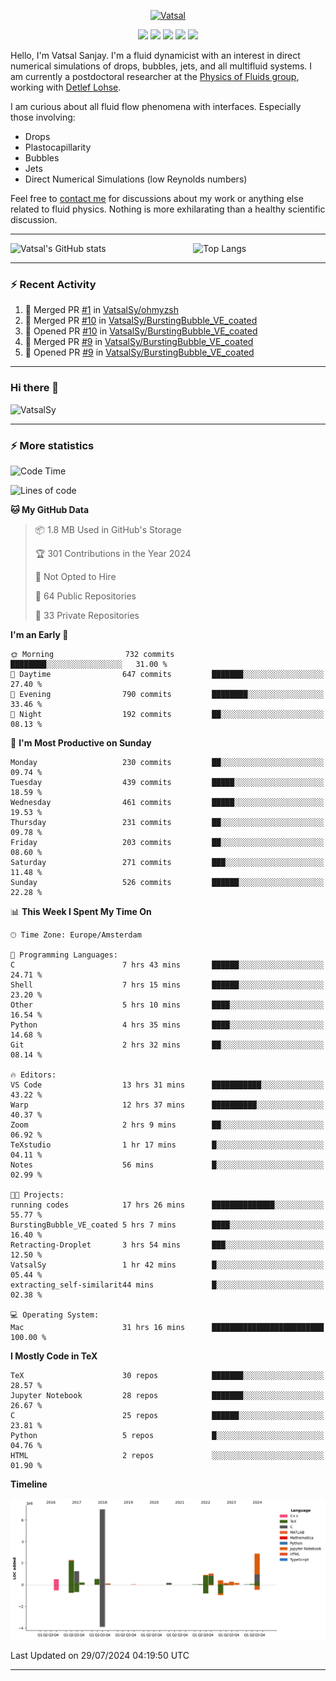 <center>

[<img alt="Vatsal" width="200px" src="https://www.dropbox.com/s/dxyybgtblo8er6h/Logo_Vatsal_Vector.png?raw=1">](https://www.vatsalsanjay.com)

[<img src="https://img.shields.io/badge/googlescholar-4285F4?&style=for-the-badge&logo=googlescholar&logoColor=white">](https://scholar.google.com/citations?hl=en&user=67aQviYAAAAJ)
[<img src="https://img.shields.io/static/v1.svg?&style=for-the-badge&logo=ResearchGate&label=&message=ResearchGate&logoColor=white&color=green">](https://www.researchgate.net/profile/Vatsal-Sanjay-2)
[<img src="https://img.shields.io/badge/twitter-1DA1F2?&style=for-the-badge&logo=twitter&logoColor=white">](https://twitter.com/VatsalSanjay)
[<img src="https://img.shields.io/badge/linkedin-0A66C2?&style=for-the-badge&logo=linkedin">](https://www.linkedin.com/in/vatsalsanjay/)
[<img src="https://img.shields.io/badge/orcid-A6CE39?&style=for-the-badge&logo=orcid&logoColor=white">](https://orcid.org/0000-0002-4293-6099)

</center>

Hello, I'm Vatsal Sanjay. I'm a fluid dynamicist with an interest in direct numerical simulations of drops, bubbles, jets, and all multifluid systems. I am currently a postdoctoral researcher at the [Physics of Fluids group](https://pof.tnw.utwente.nl), working with [Detlef Lohse](https://en.wikipedia.org/wiki/Detlef_Lohse). 

I am curious about all fluid flow phenomena with interfaces. Especially those involving:

- Drops
- Plastocapillarity
- Bubbles
- Jets
- Direct Numerical Simulations (low Reynolds numbers)

Feel free to [contact me](mailto:contact@vatsalsanjay.com) for discussions about my work or anything else related to fluid physics. Nothing is more exhilarating than a healthy scientific discussion.

<!-- ![Vatsal's GitHub stats](https://github-readme-stats-xi-wine-74.vercel.app/api?username=VatsalSy&show_icons=true&theme=vision-friendly-dark)

![Top Langs](https://github-readme-stats-xi-wine-74.vercel.app/api/top-langs/?username=VatsalSy&layout=compact&theme=vision-friendly-dark) -->

---
<div style="display: flex; justify-content: space-between;">
    <img src="https://github-readme-stats-xi-wine-74.vercel.app/api?username=VatsalSy&show_icons=true&theme=vision-friendly-dark" alt="Vatsal's GitHub stats" style="width: 55%;">
    <img src="https://github-readme-stats-xi-wine-74.vercel.app/api/top-langs/?username=VatsalSy&layout=compact&theme=vision-friendly-dark" alt="Top Langs" style="width: 42%;">
</div>

---

### :zap: Recent Activity

<!--START_SECTION:activity-->
1. 🎉 Merged PR [#1](https://github.com/VatsalSy/ohmyzsh/pull/1) in [VatsalSy/ohmyzsh](https://github.com/VatsalSy/ohmyzsh)
2. 🎉 Merged PR [#10](https://github.com/VatsalSy/BurstingBubble_VE_coated/pull/10) in [VatsalSy/BurstingBubble_VE_coated](https://github.com/VatsalSy/BurstingBubble_VE_coated)
3. 💪 Opened PR [#10](https://github.com/VatsalSy/BurstingBubble_VE_coated/pull/10) in [VatsalSy/BurstingBubble_VE_coated](https://github.com/VatsalSy/BurstingBubble_VE_coated)
4. 🎉 Merged PR [#9](https://github.com/VatsalSy/BurstingBubble_VE_coated/pull/9) in [VatsalSy/BurstingBubble_VE_coated](https://github.com/VatsalSy/BurstingBubble_VE_coated)
5. 💪 Opened PR [#9](https://github.com/VatsalSy/BurstingBubble_VE_coated/pull/9) in [VatsalSy/BurstingBubble_VE_coated](https://github.com/VatsalSy/BurstingBubble_VE_coated)
<!--END_SECTION:activity-->
---

### Hi there 👋
<p align="left"> <img src="https://komarev.com/ghpvc/?username=VatsalSy&label=Profile%20views&color=orange&style=for-the-badge" alt="VatsalSy" /> </p>

---
### :zap: More statistics

<!--START_SECTION:waka-->
![Code Time](http://img.shields.io/badge/Code%20Time-33%20hrs%2050%20mins-blue)

![Lines of code](https://img.shields.io/badge/From%20Hello%20World%20I%27ve%20Written-18.2%20million%20lines%20of%20code-blue)

**🐱 My GitHub Data** 

> 📦 1.8 MB Used in GitHub's Storage 
 > 
> 🏆 301 Contributions in the Year 2024
 > 
> 🚫 Not Opted to Hire
 > 
> 📜 64 Public Repositories 
 > 
> 🔑 33 Private Repositories 
 > 
**I'm an Early 🐤** 

```text
🌞 Morning                732 commits         ████████░░░░░░░░░░░░░░░░░   31.00 % 
🌆 Daytime                647 commits         ███████░░░░░░░░░░░░░░░░░░   27.40 % 
🌃 Evening                790 commits         ████████░░░░░░░░░░░░░░░░░   33.46 % 
🌙 Night                  192 commits         ██░░░░░░░░░░░░░░░░░░░░░░░   08.13 % 
```
📅 **I'm Most Productive on Sunday** 

```text
Monday                   230 commits         ██░░░░░░░░░░░░░░░░░░░░░░░   09.74 % 
Tuesday                  439 commits         █████░░░░░░░░░░░░░░░░░░░░   18.59 % 
Wednesday                461 commits         █████░░░░░░░░░░░░░░░░░░░░   19.53 % 
Thursday                 231 commits         ██░░░░░░░░░░░░░░░░░░░░░░░   09.78 % 
Friday                   203 commits         ██░░░░░░░░░░░░░░░░░░░░░░░   08.60 % 
Saturday                 271 commits         ███░░░░░░░░░░░░░░░░░░░░░░   11.48 % 
Sunday                   526 commits         ██████░░░░░░░░░░░░░░░░░░░   22.28 % 
```


📊 **This Week I Spent My Time On** 

```text
🕑︎ Time Zone: Europe/Amsterdam

💬 Programming Languages: 
C                        7 hrs 43 mins       ██████░░░░░░░░░░░░░░░░░░░   24.71 % 
Shell                    7 hrs 15 mins       ██████░░░░░░░░░░░░░░░░░░░   23.20 % 
Other                    5 hrs 10 mins       ████░░░░░░░░░░░░░░░░░░░░░   16.54 % 
Python                   4 hrs 35 mins       ████░░░░░░░░░░░░░░░░░░░░░   14.68 % 
Git                      2 hrs 32 mins       ██░░░░░░░░░░░░░░░░░░░░░░░   08.14 % 

🔥 Editors: 
VS Code                  13 hrs 31 mins      ███████████░░░░░░░░░░░░░░   43.22 % 
Warp                     12 hrs 37 mins      ██████████░░░░░░░░░░░░░░░   40.37 % 
Zoom                     2 hrs 9 mins        ██░░░░░░░░░░░░░░░░░░░░░░░   06.92 % 
TeXstudio                1 hr 17 mins        █░░░░░░░░░░░░░░░░░░░░░░░░   04.11 % 
Notes                    56 mins             █░░░░░░░░░░░░░░░░░░░░░░░░   02.99 % 

🐱‍💻 Projects: 
running codes            17 hrs 26 mins      ██████████████░░░░░░░░░░░   55.77 % 
BurstingBubble_VE_coated 5 hrs 7 mins        ████░░░░░░░░░░░░░░░░░░░░░   16.40 % 
Retracting-Droplet       3 hrs 54 mins       ███░░░░░░░░░░░░░░░░░░░░░░   12.50 % 
VatsalSy                 1 hr 42 mins        █░░░░░░░░░░░░░░░░░░░░░░░░   05.44 % 
extracting_self-similarit44 mins             █░░░░░░░░░░░░░░░░░░░░░░░░   02.38 % 

💻 Operating System: 
Mac                      31 hrs 16 mins      █████████████████████████   100.00 % 
```

**I Mostly Code in TeX** 

```text
TeX                      30 repos            ███████░░░░░░░░░░░░░░░░░░   28.57 % 
Jupyter Notebook         28 repos            ███████░░░░░░░░░░░░░░░░░░   26.67 % 
C                        25 repos            ██████░░░░░░░░░░░░░░░░░░░   23.81 % 
Python                   5 repos             █░░░░░░░░░░░░░░░░░░░░░░░░   04.76 % 
HTML                     2 repos             ░░░░░░░░░░░░░░░░░░░░░░░░░   01.90 % 
```



**Timeline**

![Lines of Code chart](https://raw.githubusercontent.com/VatsalSy/VatsalSy/main/assets/bar_graph.png)


 Last Updated on 29/07/2024 04:19:50 UTC
<!--END_SECTION:waka-->
---
